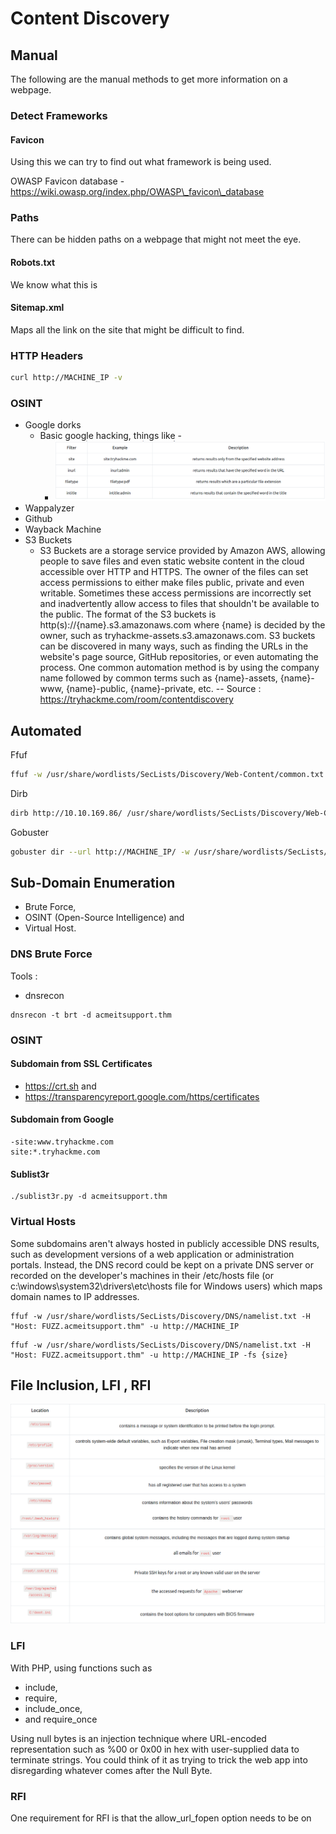# Content Discovery

## Manual

The following are the manual methods to get more information on a webpage.

### Detect Frameworks

#### Favicon

Using this we can try to find out what framework is being used.

OWASP Favicon database - https://wiki.owasp.org/index.php/OWASP\_favicon\_database

### Paths

There can be hidden paths on a webpage that might not meet the eye.

#### Robots.txt

We know what this is

#### Sitemap.xml

Maps all the link on the site that might be difficult to find.

### HTTP Headers

```bash
curl http://MACHINE_IP -v
```

### OSINT

* Google dorks
  * Basic google hacking, things like -
    * ![image-20211022021810062](../WebApplications/image-20211022021810062.png)
* Wappalyzer
* Github
* Wayback Machine
* S3 Buckets
  * S3 Buckets are a storage service provided by Amazon AWS, allowing people to save files and even static website content in the cloud accessible over HTTP and HTTPS. The owner of the files can set access permissions to either make files public, private and even writable. Sometimes these access permissions are incorrectly set and inadvertently allow access to files that shouldn't be available to the public. The format of the S3 buckets is http(s)://{name}.s3.amazonaws.com where {name} is decided by the owner, such as tryhackme-assets.s3.amazonaws.com. S3 buckets can be discovered in many ways, such as finding the URLs in the website's page source, GitHub repositories, or even automating the process. One common automation method is by using the company name followed by common terms such as {name}-assets, {name}-www, {name}-public, {name}-private, etc. -- Source : https://tryhackme.com/room/contentdiscovery

## Automated

Ffuf

```bash
ffuf -w /usr/share/wordlists/SecLists/Discovery/Web-Content/common.txt -u http://10.10.169.86/FUZZ
```

Dirb

```bash
dirb http://10.10.169.86/ /usr/share/wordlists/SecLists/Discovery/Web-Content/common.txt
```

Gobuster

```bash
gobuster dir --url http://MACHINE_IP/ -w /usr/share/wordlists/SecLists/Discovery/Web-Content/common.txt
```

## Sub-Domain Enumeration

* Brute Force,
* OSINT (Open-Source Intelligence) and
* Virtual Host.

### DNS Brute Force

Tools :

* dnsrecon

```shell
dnsrecon -t brt -d acmeitsupport.thm
```

### OSINT

#### Subdomain from SSL Certificates

* https://crt.sh and
* https://transparencyreport.google.com/https/certificates

#### Subdomain from Google

```
-site:www.tryhackme.com  
site:*.tryhackme.com
```

#### Sublist3r

```shell
./sublist3r.py -d acmeitsupport.thm
```

### Virtual Hosts

Some subdomains aren't always hosted in publicly accessible DNS results, such as development versions of a web application or administration portals. Instead, the DNS record could be kept on a private DNS server or recorded on the developer's machines in their /etc/hosts file (or c:\windows\system32\drivers\etc\hosts file for Windows users) which maps domain names to IP addresses.

```
ffuf -w /usr/share/wordlists/SecLists/Discovery/DNS/namelist.txt -H "Host: FUZZ.acmeitsupport.thm" -u http://MACHINE_IP
```

```
ffuf -w /usr/share/wordlists/SecLists/Discovery/DNS/namelist.txt -H "Host: FUZZ.acmeitsupport.thm" -u http://MACHINE_IP -fs {size}
```

## File Inclusion, LFI ,  RFI

![image-20211022041223992](image-20211022041223992.png)

### LFI

With PHP, using functions such as 

- include, 
- require, 
- include_once, 
- and require_once 

Using null bytes is an injection technique where URL-encoded representation such as %00 or 0x00 in hex with user-supplied data to terminate strings. You could think of it as trying to trick the web app into disregarding whatever comes after the Null Byte.

### RFI

One requirement for RFI is that the allow_url_fopen option needs to be on
